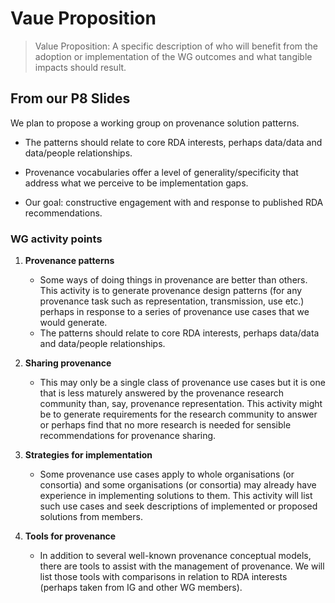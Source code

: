 # Vaue Proposition

> Value Proposition: A specific description of who will benefit from
> the adoption or implementation of the WG outcomes and what tangible
> impacts should result.

## From our P8 Slides

We plan to propose a working group on provenance solution patterns.

- The patterns should relate to core RDA interests, perhaps data/data
  and data/people relationships.

- Provenance vocabularies offer a level of generality/specificity that address
  what we perceive to be implementation gaps.
- Our goal: constructive engagement with and response to published RDA recommendations.


### WG activity points

1.  **Provenance patterns**
    -   Some ways of doing things in provenance are better than others. This
        activity is to generate provenance design patterns (for any
        provenance task such as representation, transmission, use etc.)
        perhaps in response to a series of provenance use cases that we
        would generate.
    -   The patterns should relate to core
        RDA interests, perhaps data/data and data/people
        relationships.

2.  **Sharing provenance**
    -   This may only be a single class of
        provenance use cases but it is one that is less maturely
        answered by the provenance research community than, say,
        provenance representation. This activity might be to generate
        requirements for the research community to answer or perhaps
        find that no more research is needed for sensible
        recommendations for provenance sharing.

3.  **Strategies for implementation**
    -   Some provenance use cases apply
        to whole organisations (or consortia) and some organisations
        (or consortia) may already have experience in implementing
        solutions to them. This activity will list such use cases and
        seek descriptions of implemented or proposed solutions from
        members.

4.  **Tools for provenance**
    -   In addition to several well-known provenance conceptual models,
        there are tools to assist with the management of provenance. We
        will list those tools with comparisons in relation to RDA
        interests (perhaps taken from IG and other WG members).
